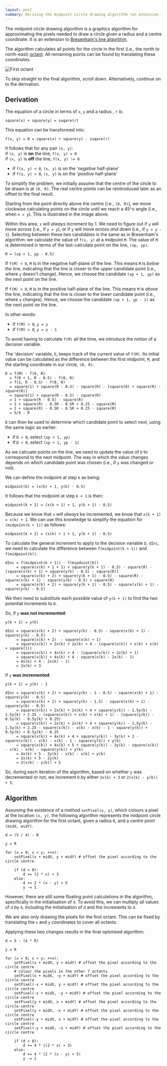 ```yaml
---
layout: post
summary: Deriving the midpoint circle drawing algorithm (an extension to Bresenham's line algorithm) with optimisations to avoid floating point calculations.
---
```


The midpoint circle drawing algorithm is a graphics algorithm for approximating the pixels needed to draw a circle given a radius and a centre coordinate.
It is an extension to [Bresenham's line algorithm](http://malformed-bits.com/2013/09/08/Deriving-Bresenham%27s-Line-Algorithm.html).

The algorithm calculates all points for the circle in the first (i.e., the north to north-east) [octant](http://en.wikipedia.org/wiki/Octant_(plane_geometry)).
All remaining points can be found by translating these coordinates.

![First octant]({{site.url}}/img/octant.png)

To skip straight to the final algorithm, scroll down.
Alternatively, continue on to the derivation.

## Derivation ##

The equation of a circle in terms of `x`, `y` and a radius , `r` is:

	square(x) + square(y) = suqare(r)

This equation can be transformed into:

	f(x, y) = 0 = square(x) + square(y) - suqare(r)

It follows that for any pair `(x, y)`:  
if `(x, y)` is __on__ the line, `f(x, y) = 0`  
if `(x, y)` is __off__ the line, `f(x, y) != 0`  

* if `f(x, y) < 0`, `(x, y)` is on the '*negative* half-plane'
* if `f(x, y) > 0`, `(x, y)` is on the '*positive* half-plane'

To simplify the problem, we initially assume that the centre of the circle to be drawn is at `(0, 0)`.
The real centre points can be reintroduced later as an offset to the final result.

Starting from the point directly above the centre (i.e., `(0, R)`), we move clockwise calculating points on the circle until we reach a 45^o angle (i.e., when `x = y`).
This is illustrated in the image above.

Within this area, `x` will _always_ increment by 1.
We need to figure out if `y` will move _across_ (i.e.,  if `y = y`), or if `y` will move _across and down_ (i.e., if `y = y - 1`).
Selecting between these two candidates is the same as in Bresenham's algorithm: we calculate the value of `f(x, y)` at a midpoint `M`.
The value of `M` is determined in terms of the last-calculate point on the line, `(xp, yp)`.

	M = (xp + 1, yp - 0.5)

If `f(M) < 0`, `M` is in the negative half-plane of the line.
This means `M` is _below_ the line, indicating that the line is closer to the _upper_ candidate point (i.e., where `y` doesn't change).
Hence, we choose the candidate `(xp + 1, yp)` as the next point on the line.

If `f(M) > 0`, `M` is in the positive half-plane of the line.
This means `M` is _above_ the line, indicating that the line is closer to the _lower_ candidate point (i.e., where `y` changes).
Hence, we choose the candidate `(xp + 1, yp - 1)` as the next point on the line.

In other words:

* if `f(M) < 0`, `y = y`
* if `f(M) > 0`, `y = y - 1`

To avoid having to calculate `f(M)` all the time, we introduce the notion of a decision variable.

The 'decision' variable, `D`, keeps track of the current value of `f(M)`.
Its initial value can be calculated as the difference between the first midpoint, `M`, and the starting coordinate in our circle, `(0, R)`.

	D = f(M) - f(0, R)
	  = f(0 + 1, R - 0.5) - f(0, R)
	  = f(1, R - 0.5) - f(0, R)
	  = square(1) + square(R - 0.5) - square(R) - [square(0) + square(R) - square(R)]
	  = square(1) + square(R - 0.5) - square(R)
	  = 1 + square(R - 0.5) - square(R)
	  = 1 + square(R) - 0.5R - 0.5R + 0.25 - square(R)
	  = 1 + square(R) - 0.5R - 0.5R + 0.25 - square(R)
	  = 5/4 - R

`D` can then be used to determine which candidate point to select next, using the same logic as earlier:

* if `D > 0`, select `(xp + 1, yp)`
* if `D < 0`, select `(xp + 1, yp - 1)`

As we calcuate points on the line, we need to update the value of `D` to correspond to the next midpoint.
The way in which the value changes depends on which candidate point was chosen (i.e., if `y` was changed or not).

We can define the midpoint at step `k` as being:

	midpoint(k) = (x(k) + 1, y(k) - 0.5)

It follows that the midpoint at step `k + 1` is then:

	midpoint(k + 1) = (x(k + 1) + 1, y(k + 1) - 0.5)

Because we know that `x` will _always_ be incremented, we know that `x(k + 1) = x(k) + 1`.
We can use this knowledge to simplify the equation for `(midpoint(k + 1))` as follows:

	midpoint(k + 1) = (x(k) + 1 + 1, y(k + 1) - 0.5)

To calculate the general increment to apply to the decision variable `D`, `dInc`, we need to calculate the difference between `f(midpoint(k + 1))` and `f(midpoint(k))`.

	dInc = f(midpoint(k + 1)) - f(mipdoint(k))
		 = square(x(k) + 1 + 1) + square(y(k + 1) - 0.5) - square(R) - [square(x(k) + 1) + square(y(k) - 0.5) - square(R)]
		 = square(x(k) + 2) + square(y(k + 1) - 0.5) - square(R) - square(x(k) + 1) - square(y(k) - 0.5) + square(R)
		 = square(x(k) + 2) + square(y(k + 1) - 0.5) - square(x(k) + 1) - square(y(k) - 0.5)

We then need to substitute each possible value of `y(k + 1)` to find the two potential increments to `D`.

So, if `y` __was not incremented__:

	y(k + 1) = y(k)

	dInc = square(x(k) + 2) + square(y(k) - 0.5) - square(x(k) + 1) - square(y(k) - 0.5)
	     = square(x(k) + 2)  - square(x(k) + 1)
		 = square(x(k)) + 2x(k) + 2x(k) + 4 - (square(x(k)) + x(k) + x(k) + square(1))
		 = square(x(k)) + 4x(k) + 4 - (square(x(k)) + 2x(k) + 1)
		 = square(x(k)) + 4x(k) + 4 - square(x(k) - 2x(k) - 1)
		 = 4x(k) + 4 - 2x(k) - 1)
		 = 2x(k) + 3

If `y` __was incremented__:

	y(k + 1) = y(k) - 1

	dInc = square(x(k) + 2) + square(y(k) - 1 - 0.5) - square(x(k) + 1) - square(y(k) - 0.5)
	     = square(x(k) + 2) + square(y(k) - 1.5) - square(x(k) + 1) - square(y(k) - 0.5)
	     = square(x(k)) + 2x(k) + 2x(k) + 4 + square(y(k)) - 1.5y(k) - 1.5y(k) + 2.25 - (square(x(k)) + x(k) + x(k) + 1) - (square(y(k)) - 0.5y(k) - 0.5y(k) + 0.25)
	     = square(x(k)) + 2x(k) + 2x(k) + 4 + square(y(k)) - 1.5y(k) - 1.5y(k) + 2.25 - square(x(k)) - x(k) - x(k) - 1 - square(y(k)) + 0.5y(k) + 0.5y(k) - 0.25
	     = square(x(k)) + 4x(k) + 4 + square(y(k)) - 3y(k) + 2 - square(x(k)) - x(k) - x(k) - 1 - square(y(k)) + y(k)
	     = square(x(k)) + 4x(k) + 5 + square(y(k)) - 3y(k) - square(x(k)) - x(k) - x(k) - square(y(k)) + y(k)
	     = 4x(k) + 5 - 3y(k) - x(k) - x(k) + y(k)
	     = 2x(k) + 5 - 2y(k)
	     = 2(x(k) - y(k)) + 5

So, during each iteration of the algorithm, based on whether `y` was decremented or not, we increment `D` by either `2x(k) + 3` or `2(x(k) - y(k)) + 5`.

## Algorithm ##

Assuming the existence of a method `setPixel(x, y)`, which colours a pixel at the location `(x, y)`, the following algorithm represents the midpoint circle drawing algorithm for the first octant, given a radius `R`, and a centre point `(midX, midY)`.

	d = (5 / 4) - R

	y = R

	for (x = 0; x < y; ++x):
		setPixel(x + midX, y + midY) # offset the pixel according to the circle centre

		if (d < 0):
			d += (2 * x) + 3
		else:
			d += 2 * (x - y) + 5
			y -= 1

However, there are still some floating point calculations in the algorithm, specifically in the initialisation of `d`.
To avoid this, we can multiply all values of `d` by `4`, including the initialisation of `d` and the increments to `d`.

We are also only drawing the pixels for the first octant.
This can be fixed by translating the `x` and `y` coordinates to cover all octants.

Applying these two changes results in the final optimised algorithm:

	d = 5 - (4 * R)

	y = R

	for (x = 0; x < y; ++x):
		setPixel(x + midX, y + midY) # offset the pixel according to the circle centre
		# colour the pixels in the other 7 octants
		setPixel(x + midX, -y + midY) # offset the pixel according to the circle centre
		setPixel(-x + midX, y + midY) # offset the pixel according to the circle centre
		setPixel(-x + midX, -y + midY) # offset the pixel according to the circle centre
		setPixel(y + midX, x + midY) # offset the pixel according to the circle centre
		setPixel(y + midX, -x + midY) # offset the pixel according to the circle centre
		setPixel(-y + midX, x + midY) # offset the pixel according to the circle centre
		setPixel(-y + midX, -x + midY) # offset the pixel according to the circle centre

		if (d < 0):
			d += 4 * ((2 * x) + 3)
		else:
			d += 4 * (2 * (x - y) + 5)
			y -= 1

